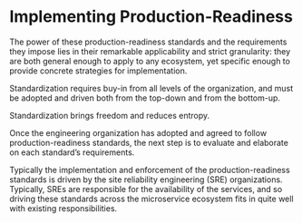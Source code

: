 # Implementing Production-Readiness

The power of these production-readiness standards and the requirements they impose lies in their remarkable applicability and strict granularity: they are both general enough to apply to any ecosystem, yet specific enough to provide concrete strategies for implementation.

Standardization requires buy-in from all levels of the organization, and must be adopted and driven both from the top-down and from the bottom-up.

Standardization brings freedom and reduces entropy.

Once the engineering organization has adopted and agreed to follow production-readiness standards, the next step is to evaluate and elaborate on each standard’s requirements.

Typically the implementation and enforcement of the production-readiness standards is driven by the site reliability engineering (SRE) organizations. Typically, SREs are
responsible for the availability of the services, and so driving these standards across the microservice ecosystem fits in quite well with existing responsibilities.